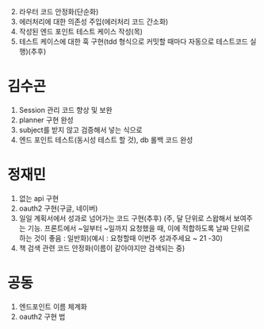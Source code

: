 2. 라우터 코드 안정화(단순화)
3. 에러처리에 대한 의존성 주입(에러처리 코드 간소화)
1. 작성된 엔드 포인트 테스트 케이스 작성(목)
4. 테스트 케이스에 대한 훅 구현(tdd 형식으로 커밋할 때마다 자동으로 테스트코드 실행)(추후)

# 김수곤
1. Session 관리 코드 향상 및 보완
2. planner 구현 완성
3. subject를 받지 않고 검증해서 넣는 식으로
4. 엔드 포인트 테스트(동시성 테스트 할 것), db 롤백 코드 완성

# 정재민
1. 없는 api 구현
2. oauth2 구현(구글, 네이버)
3. 일일 계획서에서 성과로 넘어가는 코드 구현(추후) (주, 달 단위로 스왑해서 보여주는 기능. 프론트에서 ~일부터 ~일까지 요청했을 때, 이에 적합하도록 날짜 단위로 하는 것이 좋음 : 일반화)(예시 : 요청할때 이번주 성과주세요 ~ 21 -30)
4. 책 검색 관련 코드 안정화(이름이 같아야지만 검색되는 중)


# 공동
1. 엔드포인트 이름 체계화
2. oauth2 구현 법